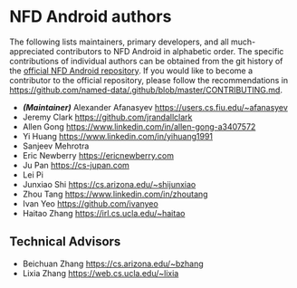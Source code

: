 NFD Android authors
===================

The following lists maintainers, primary developers, and all much-appreciated contributors to NFD Android in alphabetic order.
The specific contributions of individual authors can be obtained from the git history of the [official NFD Android repository](https://github.com/named-data-mobile/NFD-android).
If you would like to become a contributor to the official repository, please follow the recommendations in https://github.com/named-data/.github/blob/master/CONTRIBUTING.md.

* ***(Maintainer)*** Alexander Afanasyev <https://users.cs.fiu.edu/~afanasyev>
* Jeremy Clark <https://github.com/jrandallclark>
* Allen Gong <https://www.linkedin.com/in/allen-gong-a3407572>
* Yi Huang <https://www.linkedin.com/in/yihuang1991>
* Sanjeev Mehrotra
* Eric Newberry <https://ericnewberry.com>
* Ju Pan <https://cs-jupan.com>
* Lei Pi
* Junxiao Shi <https://cs.arizona.edu/~shijunxiao>
* Zhou Tang <https://www.linkedin.com/in/zhoutang>
* Ivan Yeo <https://github.com/ivanyeo>
* Haitao Zhang <https://irl.cs.ucla.edu/~haitao>

## Technical Advisors

* Beichuan Zhang <https://cs.arizona.edu/~bzhang>
* Lixia Zhang <https://web.cs.ucla.edu/~lixia>
